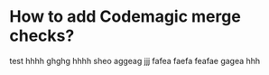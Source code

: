 # How to add Codemagic merge checks?
test
hhhh
ghghg
hhhh
sheo
aggeag
jjj
fafea
faefa
feafae
gagea
hhh
